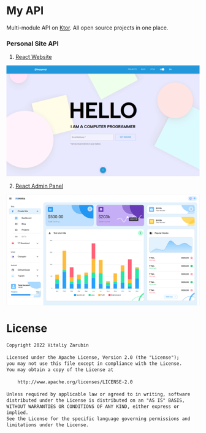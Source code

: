 My API
===================

Multi-module API on [Ktor](https://ktor.io/). All open source projects in one place.

### Personal Site API

1. [React Website]((https://version2.keygenqt.com/))

![alt text](https://github.com/keygenqt/vz-api-ktor/blob/main/data/ps/website-preview.png?raw=true)

2. [React Admin Panel](https://adminka.keygenqt.com/)

![alt text](https://github.com/keygenqt/vz-api-ktor/blob/main/data/ps/adminka-preview.png?raw=true)

# License

```
Copyright 2022 Vitaliy Zarubin

Licensed under the Apache License, Version 2.0 (the "License");
you may not use this file except in compliance with the License.
You may obtain a copy of the License at

    http://www.apache.org/licenses/LICENSE-2.0

Unless required by applicable law or agreed to in writing, software
distributed under the License is distributed on an "AS IS" BASIS,
WITHOUT WARRANTIES OR CONDITIONS OF ANY KIND, either express or implied.
See the License for the specific language governing permissions and
limitations under the License.
```
